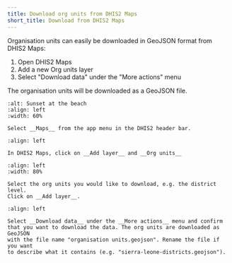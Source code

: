 ```yaml
---
title: Download org units from DHIS2 Maps
short_title: Download from DHIS2 Maps
---
```


Organisation units can easily be downloaded in GeoJSON format from DHIS2 Maps:

1. Open DHIS2 Maps
2. Add a new Org units layer
3. Select "Download data" under the "More actions" menu

The organisation units will be downloaded as a GeoJSON file.

```{figure} images/maps-geojson-download-1.png
:alt: Sunset at the beach
:align: left
:width: 60%

Select __Maps__ from the app menu in the DHIS2 header bar.
```

```{figure} images/maps-geojson-download-2.png
:align: left

In DHIS2 Maps, click on __Add layer__ and __Org units__
```

```{figure} images/maps-geojson-download-3.png
:align: left
:width: 80%

Select the org units you would like to download, e.g. the district level.
Click on __Add layer__.
```

```{figure} images/maps-geojson-download-4.png
:align: left

Select __Download data__ under the __More actions__ menu and confirm
that you want to download the data. The org units are downloaded as GeoJSON
with the file name "organisation units.geojson". Rename the file if you want
to describe what it contains (e.g. "sierra-leone-districts.geojson").
```
